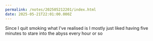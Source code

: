 ```yaml
---
permalink: /notes/202505212201/index.html
date: 2025-05-21T22:01:00.000Z
---
```


Since I quit smoking what I’ve realised is I mostly just liked having five minutes to stare into the abyss every hour or so